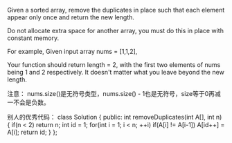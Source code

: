 Given a sorted array, remove the duplicates in place such that each element appear only once and return the new length.

Do not allocate extra space for another array, you must do this in place with constant memory.

For example,
Given input array nums = [1,1,2],

Your function should return length = 2, with the first two elements of nums being 1 and 2 respectively. It doesn't matter what you leave beyond the new length.


注意：
nums.size()是无符号类型，nums.size() - 1也是无符号，size等于0再减一不会是负数。



别人的优秀代码：
class Solution {
    public:
    int removeDuplicates(int A[], int n) {
        if(n < 2) return n;
        int id = 1;
        for(int i = 1; i < n; ++i) 
            if(A[i] != A[i-1]) A[id++] = A[i];
        return id;
    }
};